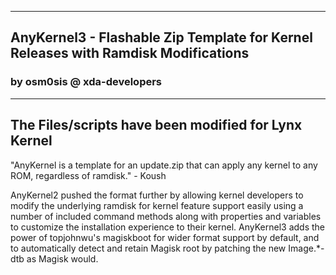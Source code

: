 ----------------------------------------------------------------------------------
AnyKernel3 - Flashable Zip Template for Kernel Releases with Ramdisk Modifications
----------------------------------------------------------------------------------
### by osm0sis @ xda-developers ###

----------------------------------------------------------------------------------
The Files/scripts have been modified for Lynx Kernel
----------------------------------------------------------------------------------

"AnyKernel is a template for an update.zip that can apply any kernel to any ROM, regardless of ramdisk." - Koush

AnyKernel2 pushed the format further by allowing kernel developers to modify the underlying ramdisk for kernel feature support easily using a number of included command methods along with properties and variables to customize the installation experience to their kernel. AnyKernel3 adds the power of topjohnwu's magiskboot for wider format support by default, and to automatically detect and retain Magisk root by patching the new Image.*-dtb as Magisk would.
